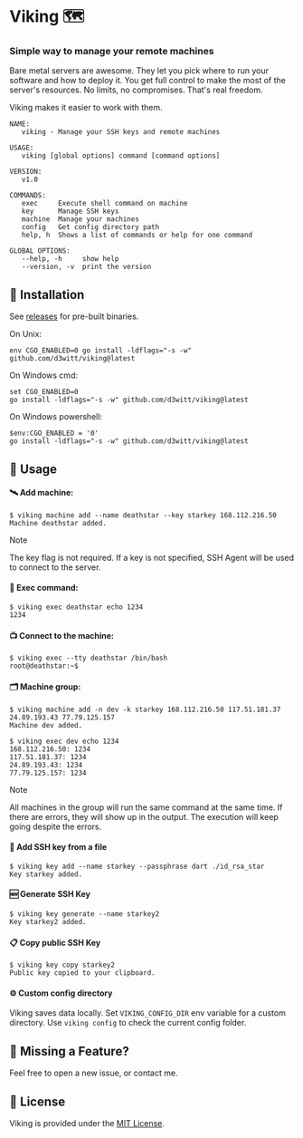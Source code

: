# Viking 🗺️

### Simple way to manage your remote machines

Bare metal servers are awesome. They let you pick where to run your software and how to deploy it. You get full control to make the most of the server's resources. No limits, no compromises. That's real freedom.

Viking makes it easier to work with them.

```
NAME:
   viking - Manage your SSH keys and remote machines

USAGE:
   viking [global options] command [command options]

VERSION:
   v1.0

COMMANDS:
   exec     Execute shell command on machine
   key      Manage SSH keys
   machine  Manage your machines
   config   Get config directory path
   help, h  Shows a list of commands or help for one command

GLOBAL OPTIONS:
   --help, -h     show help
   --version, -v  print the version
```

## 🚀 Installation

See [releases](https://github.com/d3witt/viking/releases) for pre-built binaries.

On Unix:

```
env CGO_ENABLED=0 go install -ldflags="-s -w" github.com/d3witt/viking@latest
```

On Windows cmd:

```
set CGO_ENABLED=0
go install -ldflags="-s -w" github.com/d3witt/viking@latest
```

On Windows powershell:

```
$env:CGO_ENABLED = '0'
go install -ldflags="-s -w" github.com/d3witt/viking@latest
```

## 📄 Usage

#### 🛰️ Add machine:

```
$ viking machine add --name deathstar --key starkey 168.112.216.50
Machine deathstar added.
```

> [!NOTE]
> The key flag is not required. If a key is not specified, SSH Agent will be used to connect to the server.

#### 📡 Exec command:

```
$ viking exec deathstar echo 1234
1234
```

#### 📺 Connect to the machine:

```
$ viking exec --tty deathstar /bin/bash
root@deathstar:~$
```

#### 🗂️ Machine group:

```
$ viking machine add -n dev -k starkey 168.112.216.50 117.51.181.37 24.89.193.43 77.79.125.157
Machine dev added.

$ viking exec dev echo 1234
168.112.216.50: 1234
117.51.181.37: 1234
24.89.193.43: 1234
77.79.125.157: 1234
```

> [!NOTE]
> All machines in the group will run the same command at the same time. If there are errors, they will show up in the output. The execution will keep going despite the errors.

#### 🔑 Add SSH key from a file

```
$ viking key add --name starkey --passphrase dart ./id_rsa_star
Key starkey added.
```

#### 🆕 Generate SSH Key

```
$ viking key generate --name starkey2
Key starkey2 added.
```

#### 📋 Copy public SSH Key

```
$ viking key copy starkey2
Public key copied to your clipboard.
```

#### ⚙️ Custom config directory

Viking saves data locally. Set `VIKING_CONFIG_DIR` env variable for a custom directory. Use `viking config` to check the current config folder.

## 🤝 Missing a Feature?

Feel free to open a new issue, or contact me.

## 📘 License

Viking is provided under the [MIT License](https://github.com/d3witt/viking/blob/main/LICENSE).
